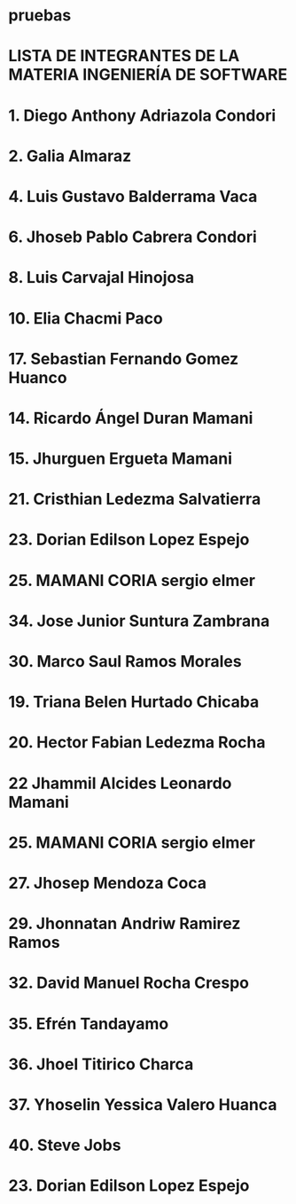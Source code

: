 # pruebas
# LISTA DE INTEGRANTES DE LA MATERIA INGENIERÍA DE SOFTWARE
# 1. Diego Anthony Adriazola Condori
# 2. Galia Almaraz
# 4. Luis Gustavo Balderrama Vaca
# 6. Jhoseb Pablo Cabrera Condori
# 8. Luis Carvajal Hinojosa
# 10. Elia Chacmi Paco
# 17. Sebastian Fernando Gomez Huanco
# 14. Ricardo Ángel Duran Mamani
# 15. Jhurguen Ergueta Mamani

# 21. Cristhian Ledezma Salvatierra
# 23. Dorian Edilson Lopez Espejo

# 25. MAMANI CORIA sergio elmer 
# 34. Jose Junior Suntura Zambrana

# 30. Marco Saul Ramos Morales


# 19. Triana Belen Hurtado Chicaba
# 20. Hector Fabian Ledezma Rocha
# 22 Jhammil Alcides Leonardo Mamani  
# 25. MAMANI CORIA sergio elmer 
# 27. Jhosep Mendoza Coca
# 29. Jhonnatan Andriw Ramirez Ramos
# 32. David Manuel Rocha Crespo
# 35. Efrén Tandayamo
# 36. Jhoel Titirico Charca
# 37. Yhoselin Yessica Valero Huanca
# 40. Steve Jobs



# 23. Dorian Edilson Lopez Espejo
